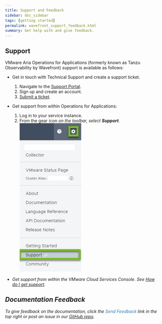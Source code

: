 ```yaml
---
title: Support and Feedback
sidebar: doc_sidebar
tags: [getting started]
permalink: wavefront_support_feedback.html
summary: Get help with and give feedback.
---
```



## Support

VMware Aria Operations for Applications (formerly known as Tanzu Observability by Wavefront) support is available as follows:

* Get in touch with Technical Support and create a support ticket. 
  1. Navigate to the [Support Portal](https://cloudhealth.zendesk.com/).
  2. Sign up and create an account. 
  3. [Submit a ticket](https://vmwaoa.zendesk.com/hc/en-us/requests/new).  

* Get support from within Operations for Applications:
  1. Log in to your service instance.
  1. From the gear icon <i class="fa fa-cog"/> on the toolbar, select <strong>Support</strong>.
    <br/>![support menu item](images/get_support.png)

* Get support from within the VMware Cloud Services Console. See [How do I get support](https://docs.vmware.com/en/VMware-Cloud-services/services/Using-VMware-Cloud-Services/GUID-E4DC731F-C039-4FB2-949E-9A61584CD5BF.html).

## Documentation Feedback

To give feedback on the documentation, click the <span style="color:#337AB7"><i class="fa fa-envelope-o"></i> Send Feedback</span> link in the top right or post an issue in our <a href="{{site.github_issues_path}}">GitHub repo</a>.

<!---Removing link to public Slack as per discussion on Aug. 17 in #documentation channel.
## Slack
Discuss Wavefront on **Slack**: [Wavefront public Slack channel](https://www.wavefront.com/join-public-slack)--->
